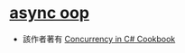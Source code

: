 # [async oop](https://blog.stephencleary.com/2013/01/async-oop-0-introduction.html)

- 該作者著有 [Concurrency in C# Cookbook](https://www.ebooks.com/en-tw/book/detail/209766469/)
